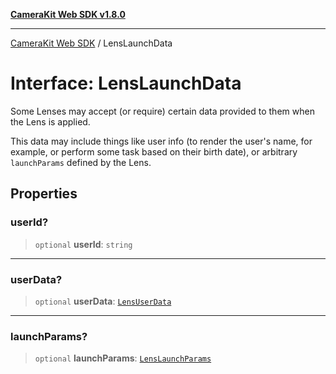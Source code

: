 [**CameraKit Web SDK v1.8.0**](../README.md)

***

[CameraKit Web SDK](../globals.md) / LensLaunchData

# Interface: LensLaunchData

Some Lenses may accept (or require) certain data provided to them when the Lens is applied.

This data may include things like user info (to render the user's name, for example, or perform some task based on
their birth date), or arbitrary `launchParams` defined by the Lens.

## Properties

### userId?

> `optional` **userId**: `string`

***

### userData?

> `optional` **userData**: [`LensUserData`](LensUserData.md)

***

### launchParams?

> `optional` **launchParams**: [`LensLaunchParams`](../type-aliases/LensLaunchParams.md)

